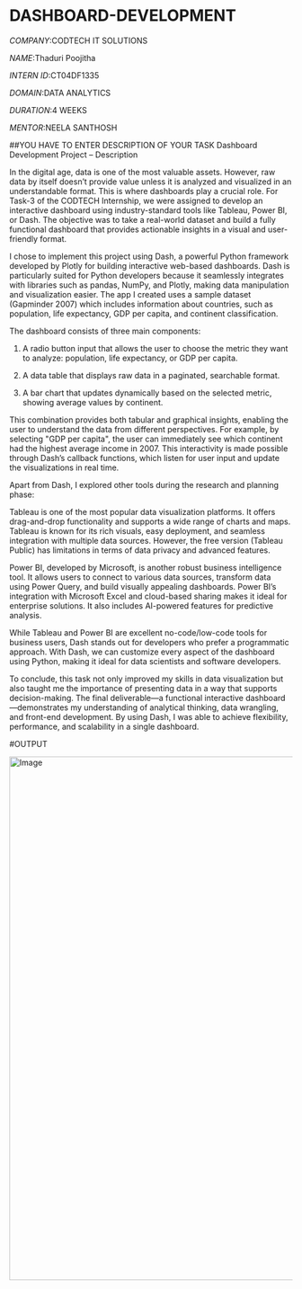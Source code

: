 # DASHBOARD-DEVELOPMENT

*COMPANY*:CODTECH IT SOLUTIONS

*NAME*:Thaduri Poojitha

*INTERN ID*:CT04DF1335

*DOMAIN*:DATA ANALYTICS

*DURATION*:4 WEEKS

*MENTOR*:NEELA SANTHOSH

##YOU HAVE TO ENTER DESCRIPTION OF YOUR TASK Dashboard Development Project – Description

In the digital age, data is one of the most valuable assets. However, raw data by itself doesn’t provide value unless it is analyzed and visualized in an understandable format. This is where dashboards play a crucial role. For Task-3 of the CODTECH Internship, we were assigned to develop an interactive dashboard using industry-standard tools like Tableau, Power BI, or Dash. The objective was to take a real-world dataset and build a fully functional dashboard that provides actionable insights in a visual and user-friendly format.

I chose to implement this project using Dash, a powerful Python framework developed by Plotly for building interactive web-based dashboards. Dash is particularly suited for Python developers because it seamlessly integrates with libraries such as pandas, NumPy, and Plotly, making data manipulation and visualization easier. The app I created uses a sample dataset (Gapminder 2007) which includes information about countries, such as population, life expectancy, GDP per capita, and continent classification.

The dashboard consists of three main components:

1. A radio button input that allows the user to choose the metric they want to analyze: population, life expectancy, or GDP per capita.

2. A data table that displays raw data in a paginated, searchable format.

3. A bar chart that updates dynamically based on the selected metric, showing average values by continent.

This combination provides both tabular and graphical insights, enabling the user to understand the data from different perspectives. For example, by selecting "GDP per capita", the user can immediately see which continent had the highest average income in 2007. This interactivity is made possible through Dash’s callback functions, which listen for user input and update the visualizations in real time.

Apart from Dash, I explored other tools during the research and planning phase:

Tableau is one of the most popular data visualization platforms. It offers drag-and-drop functionality and supports a wide range of charts and maps. Tableau is known for its rich visuals, easy deployment, and seamless integration with multiple data sources. However, the free version (Tableau Public) has limitations in terms of data privacy and advanced features.

Power BI, developed by Microsoft, is another robust business intelligence tool. It allows users to connect to various data sources, transform data using Power Query, and build visually appealing dashboards. Power BI’s integration with Microsoft Excel and cloud-based sharing makes it ideal for enterprise solutions. It also includes AI-powered features for predictive analysis.

While Tableau and Power BI are excellent no-code/low-code tools for business users, Dash stands out for developers who prefer a programmatic approach. With Dash, we can customize every aspect of the dashboard using Python, making it ideal for data scientists and software developers.

To conclude, this task not only improved my skills in data visualization but also taught me the importance of presenting data in a way that supports decision-making. The final deliverable—a functional interactive dashboard—demonstrates my understanding of analytical thinking, data wrangling, and front-end development. By using Dash, I was able to achieve flexibility, performance, and scalability in a single dashboard.

#OUTPUT

<img width="932" alt="Image" src="https://github.com/user-attachments/assets/ecaf19e6-b4e0-4675-be2f-9a51137acbe9" />

